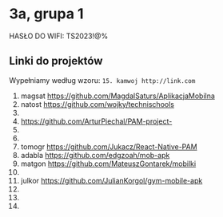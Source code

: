 # 3a, grupa 1

HASŁO DO WIFI: TS2023!@%

## Linki do projektów

Wypełniamy według wzoru:
`15. kamwoj http://link.com`

1. magsat https://github.com/MagdalSaturs/AplikacjaMobilna
2. natost https://github.com/wojky/technischools
3.
4. https://github.com/ArturPiechal/PAM-project-
5.
6.
7. tomogr https://github.com/Jukacz/React-Native-PAM
8. adabla https://github.com/edgzoah/mob-apk
9. matgon https://github.com/MateuszGontarek/mobilki
10.
11.  julkor https://github.com/JulianKorgol/gym-mobile-apk
12.
13.
14.
